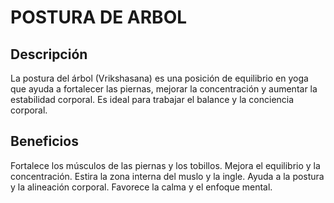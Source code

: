 # POSTURA DE ARBOL

## Descripción

La postura del árbol (Vrikshasana) es una posición de equilibrio en yoga que ayuda a fortalecer las piernas, mejorar la concentración y aumentar la estabilidad corporal. Es ideal para trabajar el balance y la conciencia corporal.

## Beneficios

Fortalece los músculos de las piernas y los tobillos.
Mejora el equilibrio y la concentración.
Estira la zona interna del muslo y la ingle.
Ayuda a la postura y la alineación corporal.
Favorece la calma y el enfoque mental.